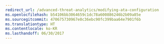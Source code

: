```yaml
---
redirect_url: /advanced-threat-analytics/modifying-ata-configuration
ms.openlocfilehash: b54106bb3064659c1dc78a600886246b2b09a85e
ms.sourcegitcommit: 470675730967e0c36ebc90fc399baa64e7901f6b
ms.translationtype: HT
ms.contentlocale: ko-KR
ms.lasthandoff: 06/30/2017
---
```

